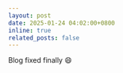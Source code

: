 ```yaml
---
layout: post
date: 2025-01-24 04:02:00+0800
inline: true
related_posts: false
---
```


Blog fixed finally :smile: